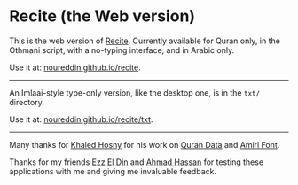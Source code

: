 # Recite (the Web version)

This is the web version of [Recite](https://github.com/noureddin/recite).
Currently available for Quran only, in the Othmani script, with a no-typing interface,
and in Arabic only.

Use it at: [noureddin.github.io/recite](https://noureddin.github.io/recite).

---

An Imlaai-style type-only version, like the desktop one, is in the `txt/` directory.

Use it at: [noureddin.github.io/recite/txt](https://noureddin.github.io/recite/txt).

---

Many thanks for [Khaled Hosny](https://github.com/khaledhosny/) for his work on [Quran Data](https://github.com/alif-type/quran-data) and [Amiri Font](https://www.amirifont.org/).

Thanks for my friends [Ezz El Din](https://github.com/EzzEddin) and [Ahmad Hassan](https://github.com/Ahmad-AbdulAziz) for testing these applications with me and giving me invaluable feedback.


